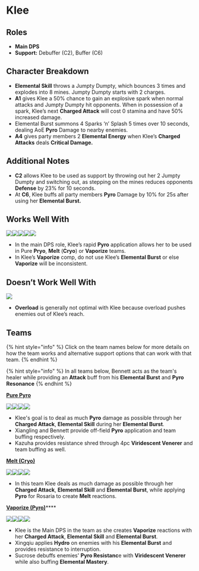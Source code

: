 # Klee

## Roles

* **Main DPS**
* **Support:** Debuffer (C2), Buffer (C6)

## Character Breakdown

* **Elemental Skill** throws a Jumpty Dumpty, which bounces 3 times and explodes into 8 mines. Jumpty Dumpty starts with 2 charges.
* **A1** gives Klee a 50% chance to gain an explosive spark when normal attacks and Jumpty Dumpty hit opponents. When in possession of a spark, Klee’s next **Charged Attack** will cost 0 stamina and have 50% increased damage.
* Elemental Burst summons 4 Sparks ‘n’ Splash 5 times over 10 seconds, dealing AoE **Pyro** Damage to nearby enemies.
* **A4** gives party members 2 **Elemental Energy** when Klee’s **Charged Attacks** deals **Critical Damage.**

## Additional Notes

* **C2** allows Klee to be used as support by throwing out her 2 Jumpty Dumpty and switching out, as stepping on the mines reduces opponents **Defense** by 23% for 10 seconds.
* At **C6**, Klee buffs all party members **Pyro** Damage by 10% for 25s after using her **Elemental Burst.**

## Works Well With

![](../../.gitbook/assets/Element\_Anemo.webp)![](../../.gitbook/assets/Element\_Cryo.webp)![](../../.gitbook/assets/Element\_Hydro.webp)![](../../.gitbook/assets/Element\_Pyro.webp)![](../../.gitbook/assets/Element\_Geo.webp)

* In the main DPS role, Klee’s rapid **Pyro** application allows her to be used in Pure **Pryo**, **Melt** (**Cryo**) or **Vaporize** teams.
* In Klee’s **Vaporize** comp, do not use Klee’s **Elemental Burst** or else **Vaporize** will be inconsistent.

## Doesn’t Work Well With

![](../../.gitbook/assets/Element\_Electro.webp)

* **Overload** is generally not optimal with Klee because overload pushes enemies out of Klee’s reach.

## Teams

{% hint style="info" %}
Click on the team names below for more details on how the team works and alternative support options that can work with that team.
{% endhint %}

{% hint style="info" %}
In all teams below, Bennett acts as the team's healer while providing an **Attack** buff from his **Elemental Burst** and **Pyro Resonance**
{% endhint %}

****[**Pure Pyro**](../../teams/pure-pyro.md)****

![](../../.gitbook/assets/UI\_AvatarIcon\_Klee.png)![](../../.gitbook/assets/UI\_AvatarIcon\_Xiangling.png)![](../../.gitbook/assets/UI\_AvatarIcon\_Kazuha.png)![](../../.gitbook/assets/UI\_AvatarIcon\_Bennett.png)

* Klee's goal is to deal as much **Pyro** damage as possible through her **Charged Attack**, **Elemental Skill** during her **Elemental Burst**.&#x20;
* Xiangling and Bennett provide off-field **Pyro** application and team buffing respectively.
* Kazuha provides resistance shred through 4pc **Viridescent Venerer** and team buffing as well.

****[**Melt (Cryo)** ](../../teams/reverse-melt.md)****

![](../../.gitbook/assets/UI\_AvatarIcon\_Klee.png)![](../../.gitbook/assets/UI\_AvatarIcon\_Rosaria.png)![](../../.gitbook/assets/UI\_AvatarIcon\_Sucrose.png)![](../../.gitbook/assets/UI\_AvatarIcon\_Bennett.png)

* In this team Klee deals as much damage as possible through her **Charged Attack**, **Elemental Skill** and **Elemental Burst**, while applying **Pyro** for Rosaria to create **Melt** reactions.

[**Vaporize (Pyro)**](../../teams/reverse-vaporize.md)****

![](../../.gitbook/assets/UI\_AvatarIcon\_Klee.png)![](../../.gitbook/assets/UI\_AvatarIcon\_Xingqiu.png)![](../../.gitbook/assets/UI\_AvatarIcon\_Sucrose.png)![](../../.gitbook/assets/UI\_AvatarIcon\_Bennett.png)

* Klee is the Main DPS in the team as she creates **Vaporize** reactions with her **Charged Attack**, **Elemental Skill** and **Elemental Burst**.
* Xingqiu applies **Hydro** on enemies with his **Elemental Burst** and provides resistance to interruption.
* Sucrose debuffs enemies' **Pyro Resistanc**e with **Viridescent Venerer** while also buffing **Elemental Mastery**.
